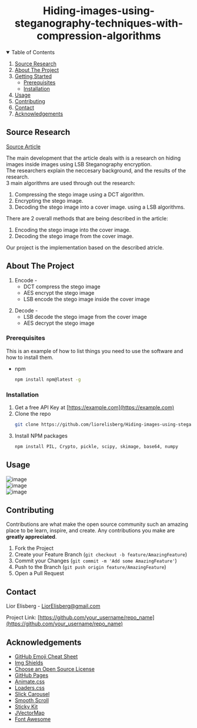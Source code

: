 <!-- PROJECT LOGO -->
  <h1 align="center">Hiding-images-using-steganography-techniques-with-compression-algorithms</h1>

<!-- TABLE OF CONTENTS -->
<details open="open">
  <summary>Table of Contents</summary>
  <ol>
    <li>
      <a href="#source-research">Source Research</a>
    </li>
    <li>
      <a href="#about-the-project">About The Project</a>
    </li>
    <li>
      <a href="#getting-started">Getting Started</a>
      <ul>
        <li><a href="#prerequisites">Prerequisites</a></li>
        <li><a href="#installation">Installation</a></li>
      </ul>
    </li>
    <li><a href="#usage">Usage</a></li>
    <li><a href="#contributing">Contributing</a></li>
    <li><a href="#contact">Contact</a></li>
    <li><a href="#acknowledgements">Acknowledgements</a></li>
  </ol>
</details>


## Source Research 
[Source Article](https://www.researchgate.net/publication/333538111_Hiding_data_in_images_using_steganography_techniques_with_compression_algorithms)

The main development that the article deals with is a research on hiding images inside images using LSB Steganography encryption.<br/>
The researchers explain the neccesary background, and the results of the research.<br/>
3 main algorithms are used through out the research:
  1. Compressing the stego image using a DCT algorithm.
  2. Encrypting the stego image.
  3. Decoding the stego image into a cover image. using a LSB algorithms.

There are 2 overall methods that are being described in the article:
  1. Encoding the stego image into the cover image.
  2. Decoding the stego image from the cover image.

Our project is the implementation based on the described atricle.
  
  
<!-- ABOUT THE PROJECT -->
## About The Project

1. Encode -
   <ul>
    <li> DCT compress the stego image</li>
    <li> AES encrypt the stego image </li>
    <li> LSB encode the stego image inside the cover image </li>
  </ul>
  
2. Decode -
   <ul>
    <li> LSB decode the stego image from the cover image </li>
    <li> AES decrypt the stego image</li>
  </ul>



### Prerequisites

This is an example of how to list things you need to use the software and how to install them.
* npm
  ```sh
  npm install npm@latest -g
  ```

### Installation

1. Get a free API Key at [https://example.com](https://example.com)
2. Clone the repo
   ```sh
   git clone https://github.com/liorelisberg/Hiding-images-using-steganography-techniques-with-compression-algorithms
   ```
3. Install NPM packages
   ```sh
   npm install PIL, Crypto, pickle, scipy, skimage, base64, numpy
   ```


<!-- USAGE EXAMPLES -->
## Usage

![image](https://user-images.githubusercontent.com/14842875/122655977-7af66b00-d15f-11eb-8b03-fb080bc38bb4.png) <br/>
![image](https://user-images.githubusercontent.com/14842875/122655979-7e89f200-d15f-11eb-9e0a-d3bc184a391d.png) <br/>
![image](https://user-images.githubusercontent.com/14842875/122655987-88135a00-d15f-11eb-842f-ee7fa81dd656.png)



<!-- CONTRIBUTING -->
## Contributing

Contributions are what make the open source community such an amazing place to be learn, inspire, and create. Any contributions you make are **greatly appreciated**.

1. Fork the Project
2. Create your Feature Branch (`git checkout -b feature/AmazingFeature`)
3. Commit your Changes (`git commit -m 'Add some AmazingFeature'`)
4. Push to the Branch (`git push origin feature/AmazingFeature`)
5. Open a Pull Request


<!-- CONTACT -->
## Contact

Lior Elisberg - LiorElisberg@gmail.com

Project Link: [https://github.com/your_username/repo_name](https://github.com/your_username/repo_name)



<!-- ACKNOWLEDGEMENTS -->
## Acknowledgements
* [GitHub Emoji Cheat Sheet](https://www.webpagefx.com/tools/emoji-cheat-sheet)
* [Img Shields](https://shields.io)
* [Choose an Open Source License](https://choosealicense.com)
* [GitHub Pages](https://pages.github.com)
* [Animate.css](https://daneden.github.io/animate.css)
* [Loaders.css](https://connoratherton.com/loaders)
* [Slick Carousel](https://kenwheeler.github.io/slick)
* [Smooth Scroll](https://github.com/cferdinandi/smooth-scroll)
* [Sticky Kit](http://leafo.net/sticky-kit)
* [JVectorMap](http://jvectormap.com)
* [Font Awesome](https://fontawesome.com)

